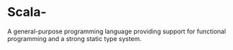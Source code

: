 # Scala-
A general-purpose programming language providing support for functional programming and a strong static type system.

